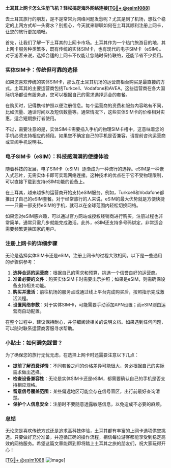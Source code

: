 **土耳其上网卡怎么注册飞机？轻松搞定海外网络连接[[TG💪+ @esim1088](https://t.me/s/esim1088)]**

去土耳其旅行的朋友，是不是常常为网络问题发愁呢？尤其是到了机场，想找个稳定的上网方式却一头雾水？别担心，今天就来聊聊如何在土耳其顺利注册上网卡，让您的旅行更加顺畅。

首先，让我们了解一下土耳其的上网卡市场。土耳其作为一个热门旅游目的地，其上网卡服务种类繁多，既有传统的实体SIM卡，也有现代的电子SIM卡（eSIM）。对于游客来说，选择合适的上网卡不仅能让您随时保持联络，还能节省不少费用。

### 实体SIM卡：传统但可靠的选择

如果您喜欢传统的实体SIM卡，那么在土耳其机场的运营商柜台购买是最直接的方式。土耳其的主要运营商包括Turkcell、Vodafone和AVEA。这些运营商在各大国际机场都设有服务点，您可以根据自己的需求选择适合的套餐。

在购买时，记得携带护照以便注册信息。每个运营商的资费和服务内容略有不同，比如流量、通话时间以及短信数量等。通常情况下，这些实体SIM卡的价格相对实惠，适合短期旅行者使用。

不过，需要注意的是，实体SIM卡需要插入手机的物理SIM卡槽中，这意味着您的手机必须支持相应的频段。如果您不确定自己的手机是否兼容，请提前咨询运营商或查阅手机说明书。

### 电子SIM卡（eSIM）：科技感满满的便捷体验

随着科技的发展，电子SIM卡（eSIM）逐渐成为一种流行的选择。eSIM是一种嵌入式芯片，无需实体卡即可实现网络连接。这种技术的优点在于它不受物理限制，可以直接下载到支持eSIM功能的设备上。

在土耳其，越来越多的运营商开始支持eSIM服务。例如，Turkcell和Vodafone都推出了自己的eSIM套餐。对于经常旅行的人来说，eSIM的最大优势就是方便快捷——只需一部支持eSIM的手机，就可以在全球范围内轻松切换网络。

如果您对eSIM感兴趣，可以通过官方网站或授权经销商进行购买。注册过程也非常简单，通常只需几步就能完成激活。此外，eSIM还支持多号码绑定，非常适合需要频繁更换国家的用户。

### 注册上网卡的详细步骤

无论是选择实体SIM卡还是eSIM，注册上网卡的过程大致相同。以下是一些通用的步骤供参考：

1. **选择合适的运营商**：根据自己的需求和预算，挑选一个信誉良好的运营商。
2. **准备必要的文件**：购买实体SIM卡时需要出示护照；如果是eSIM，则需确保设备支持相关功能。
3. **购买并激活**：前往机场的服务点或通过线上平台完成购买后，按照指示完成激活流程。
4. **设置网络参数**：对于实体SIM卡，可能需要手动添加APN设置；而eSIM则由运营商自动配置。

在整个过程中，建议保持耐心，并仔细阅读相关的说明文档。如果遇到任何问题，可以随时联系运营商客服寻求帮助。

### 小贴士：如何避免踩雷？

为了确保您的旅行无忧无虑，在选择上网卡时还需要注意以下几点：

- **提前了解资费详情**：不同套餐之间的价格差异可能很大，务必根据自己的实际需求做出选择。
- **检查设备兼容性**：无论是实体SIM卡还是eSIM，都需要确认自己的手机是否支持相应规格。
- **留意信号覆盖范围**：某些偏远地区可能会存在信号盲区，出行前最好查询清楚。
- **保护个人信息安全**：注册时不要随意透露敏感信息，以免造成不必要的麻烦。

### 总结

无论您是喜欢传统方式还是追求高科技体验，土耳其都有丰富的上网卡选项供您挑选。只要做好充分准备，并遵循正确的操作流程，相信每位游客都能享受到稳定高效的网络服务。希望这篇文章能帮到即将踏上土耳其之旅的朋友们，祝大家玩得开心！

[[TG💪+ @esim1088](https://t.me/s/esim1088) ![Image](https://i.postimg.cc/4NQfJmqS/Snipaste-2025-05-13-00-14-12.png)]